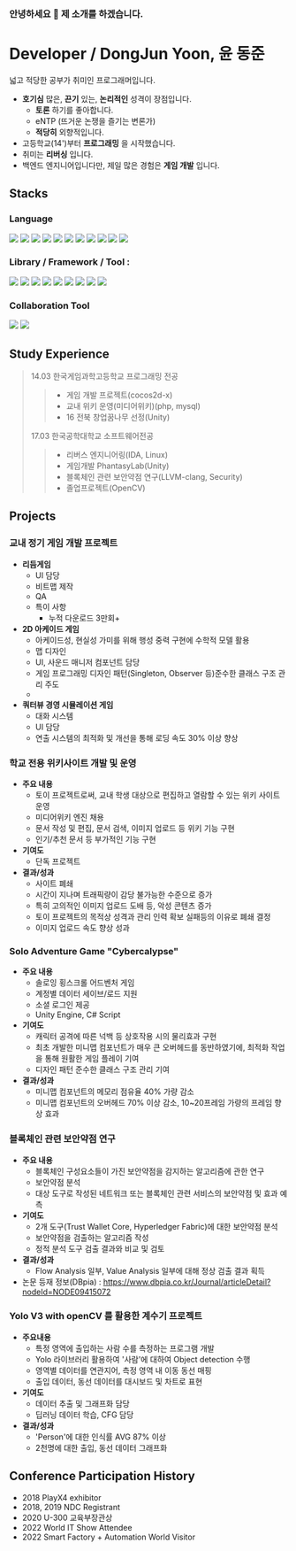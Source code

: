 <!-- [### Hi there 👋 -->
### 안녕하세요 👋 제 소개를 하겠습니다.

<!--
**ZinNiea/ZinNiea** is a ✨ _special_ ✨ repository because its `README.md` (this file) appears on your GitHub profile.

Here are some ideas to get you started:

- 🔭 I’m currently working on ...
- 🌱 I’m currently learning ...
- 👯 I’m looking to collaborate on ...
- 🤔 I’m looking for help with ...
- 💬 Ask me about ...
- 📫 How to reach me: ...
- 😄 Pronouns: ...
- ⚡ Fun fact: ...
-->

# Developer / DongJun Yoon, 윤 동준
넓고 적당한 공부가 취미인 프로그래머입니다.
* __호기심__ 많은, __끈기__ 있는, __논리적인__ 성격이 장점입니다.
  + __토론__ 하기를 좋아합니다.
  + eNTP (뜨거운 논쟁을 즐기는 변론가)
  + __적당히__ 외향적입니다.
* 고등학교(14')부터 __프로그래밍__ 을 시작했습니다.
* 취미는 __리버싱__ 입니다.
* 백엔드 엔지니어입니다만, 제일 많은 경험은 __게임 개발__ 입니다.


## Stacks
### Language
><div align="center" dir="auto">
<p dir="auto">
  <img src="https://img.shields.io/badge/-c language-A8B9CC?style=flat&logo=C&logoColor=white"/>
  <img src="https://img.shields.io/badge/-c++-00599C?style=flat&logo=cplusplus&logoColor=white"/>
  <img src="https://img.shields.io/badge/-csharp-512BD4?style=flat&logo=csharp&logoColor=white"/>
  <img src="https://img.shields.io/badge/-javascript-F7DF1E?style=flat&logo=javascript&logoColor=white"/>
  <img src="https://img.shields.io/badge/-TypeScript-3178C6?style=flat&logo=typescript&logoColor=white"/>
  <img src="https://img.shields.io/badge/-MySQL-4479A1?style=flat&logo=mysql&logoColor=white"/>
  <img src="https://img.shields.io/badge/-PostgreSQL-4169E1?style=flat&logo=postgresql&logoColor=white"/>
  <img src="https://img.shields.io/badge/-MsSQL-CC2927?style=flat&logo=microsoftsqlserver&logoColor=white"/>
  <img src="https://img.shields.io/badge/-Python-3776AB?style=flat&logo=python&logoColor=white"/>
  <img src="https://img.shields.io/badge/-HTML5-E34F26?style=flat&logo=html5&logoColor=white"/>
  <img src="https://img.shields.io/badge/-PHP-777BB4?style=flat&logo=php&logoColor=white"/>
</p>

### Library / Framework / Tool : 
<p dir="auto">
  <img src="https://img.shields.io/badge/-Linux-FCC624?style=flat&logo=linux&logoColor=white"/>
  <img src="https://img.shields.io/badge/-express.js-000000?style=flat&logo=express&logoColor=white"/>
  <img src="https://img.shields.io/badge/-UnityEngine-FFFFFF?style=flat&logo=unity&logoColor=white"/>
  <img src="https://img.shields.io/badge/-LLVM-262D3A?style=flat&logo=llvm&logoColor=white"/>
  <img src="https://img.shields.io/badge/-OpenCV-5C3EE8?style=flat&logo=opencv&logoColor=white"/>
  <img src="https://img.shields.io/badge/-Ubuntu-E95420?style=flat&logo=ubuntu&logoColor=white"/>
  <img src="https://img.shields.io/badge/-Wireshark-1679A7?style=flat&logo=wireshark&logoColor=white"/>
  <img src="https://img.shields.io/badge/-cocos2dx-55C2E1?style=flat&logo=cocos&logoColor=white"/>
  <img src="https://img.shields.io/badge/-Spring Boot-6DB33F?style=flat&logo=springboot&logoColor=white"/>
</p>

### Collaboration Tool
<p dir="auto">
  <img src="https://img.shields.io/badge/-Slack-4A154B?style=flat&logo=slack&logoColor=white"/>
  <img src="https://img.shields.io/badge/-Trello-0052CC?style=flat&logo=trello&logoColor=white"/>
</p>
</div>

## Study Experience
> 14.03 한국게임과학고등학교 프로그래밍 전공
>   > * 게임 개발 프로젝트(cocos2d-x)
>   > * 교내 위키 운영(미디어위키)(php, mysql)
>   > * 16 전북 창업꿈나무 선정(Unity)
>   >
> 17.03 한국공학대학교 소프트웨어전공
> > * 리버스 엔지니어링(IDA, Linux)
> > * 게임개발 PhantasyLab(Unity)
> > * 블록체인 관련 보안약점 연구(LLVM-clang, Security)
> > * 졸업프로젝트(OpenCV)

## Projects
### 교내 정기 게임 개발 프로젝트
* **리듬게임**
  + UI 담당
  + 비트맵 제작
  + QA
  + 특이 사항
    - 누적 다운로드 3만회+
* **2D 아케이드 게임**
  + 아케이드성, 현실성 가미를 위해 행성 중력 구현에 수학적 모델 활용
  + 맵 디자인
  + UI, 사운드 매니저 컴포넌트 담당
  + 게임 프로그래밍 디자인 패턴(Singleton, Observer 등)준수한 클래스 구조 관리 주도
  + 
* **쿼터뷰 경영 시뮬레이션 게임**
  + 대화 시스템
  + UI 담당
  + 연출 시스템의 최적화 및 개선을 통해 로딩 속도 30% 이상 향상

### 학교 전용 위키사이트 개발 및 운영
* **주요 내용**
  * 토이 프로젝트로써, 교내 학생 대상으로 편집하고 열람할 수 있는 위키 사이트 운영
  * 미디어위키 엔진 채용
  * 문서 작성 및 편집, 문서 검색, 이미지 업로드 등 위키 기능 구현
  * 인기/추천 문서 등 부가적인 기능 구현
* **기여도**
  + 단독 프로젝트
* **결과/성과**
  + 사이트 폐쇄
  + 시간이 지나며 트래픽량이 감당 불가능한 수준으로 증가
  + 특히 고의적인 이미지 업로드 도배 등, 악성 콘텐츠 증가
  + 토이 프로젝트의 목적상 성격과 관리 인력 확보 실패등의 이유로 폐쇄 결정
  + 이미지 업로드 속도 향상 성과

### Solo Adventure Game "Cybercalypse"
* **주요 내용**
  + 솔로잉 횡스크롤 어드벤처 게임
  + 계정별 데이터 세이브/로드 지원
  + 소셜 로그인 제공
  + Unity Engine, C# Script
* **기여도**
  + 캐릭터 공격에 따른 넉백 등 상호작용 시의 물리효과 구현
  + 최초 개발한 미니맵 컴포넌트가 매우 큰 오버헤드를 동반하였기에, 최적화 작업을 통해 원활한 게임 플레이 기여
  + 디자인 패턴 준수한 클래스 구조 관리 기여
* **결과/성과**
  + 미니맵 컴포넌트의 메모리 점유율 40% 가량 감소
  + 미니맵 컴포넌트의 오버헤드 70% 이상 감소, 10~20프레임 가량의 프레임 향상 효과

### 블록체인 관련 보안약점 연구
* **주요 내용**
  + 블록체인 구성요소들이 가진 보안약점을 감지하는 알고리즘에 관한 연구
  + 보안약점 분석
  + 대상 도구로 작성된 네트워크 또는 블록체인 관련 서비스의 보안약점 및 효과 예측
* **기여도**
  + 2개 도구(Trust Wallet Core, Hyperledger Fabric)에 대한 보안약점 분석
  + 보안약점을 검출하는 알고리즘 작성
  + 정적 분석 도구 검출 결과와 비교 및 검토
* **결과/성과**
  + Flow Analysis 일부, Value Analysis 일부에 대해 정상 검출 결과 획득
* 논문 등재 정보(DBpia) : <https://www.dbpia.co.kr/Journal/articleDetail?nodeId=NODE09415072>

### Yolo V3 with openCV 를 활용한 계수기 프로젝트
* **주요내용**
  + 특정 영역에 출입하는 사람 수를 측정하는 프로그램 개발
  + Yolo 라이브러리 활용하여 '사람'에 대하여 Object detection 수행
  + 영역별 데이터를 연관지어, 측정 영역 내 이동 동선 매핑
  + 출입 데이터, 동선 데이터를 대시보드 및 차트로 표현
* **기여도**
  + 데이터 추출 및 그래프화 담당
  + 딥러닝 데이터 학습, CFG 담당
* **결과/성과**
  + 'Person'에 대한 인식률 AVG 87% 이상
  + 2천명에 대한 출입, 동선 데이터 그래프화

## Conference Participation History
* 2018 PlayX4 exhibitor
* 2018, 2019 NDC Registrant
* 2020 U-300 교육부장관상
* 2022 World IT Show Attendee
* 2022 Smart Factory + Automation World Visitor
